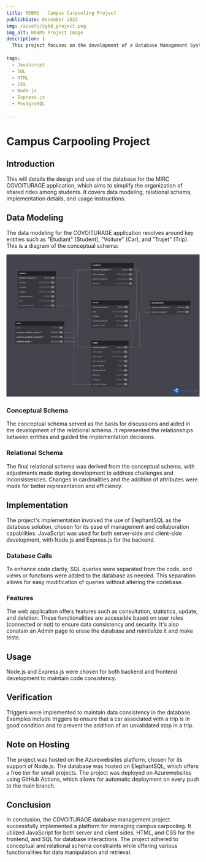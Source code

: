 ```yaml
---
title: RDBMS - Campus Carpooling Project
publishDate: December 2023
img: /assets/sgbd_project.png
img_alt: RDBMS Project Image
description: |
  This project focuses on the development of a Database Management System (Système de Gestion de Base de Données) for the "MIRC COVOITURAGE" application, aimed at streamlining the organization of shared rides among students on campus. The report covers data modeling, relational schema, implementation details, and usage instructions.

tags:
  - JavaScript
  - SQL
  - HTML
  - CSS
  - Node.js
  - Express.js
  - PostgreSQL

---
```


# Campus Carpooling Project

## Introduction

This will details the design and use of the database for the MIRC COVOITURAGE application, which aims to simplify the organization of shared rides among students. It covers data modeling, relational schema, implementation details, and usage instructions.

## Data Modeling

The data modeling for the COVOITURAGE application revolves around key entities such as "Étudiant" (Student), "Voiture" (Car), and "Trajet" (Trip). This is a diagram of the conceptual schema:

![ER Diagram](../../../public/assets/Schema_relationnel.png)

### Conceptual Schema

The conceptual schema served as the basis for discussions and aided in the development of the relational schema. It represented the relationships between entities and guided the implementation decisions.

### Relational Schema

The final relational schema was derived from the conceptual schema, with adjustments made during development to address challenges and inconsistencies. Changes in cardinalities and the addition of attributes were made for better representation and efficiency.

## Implementation

The project's implementation involved the use of ElephantSQL as the database solution, chosen for its ease of management and collaboration capabilities. JavaScript was used for both server-side and client-side development, with Node.js and Express.js for the backend.

### Database Calls

To enhance code clarity, SQL queries were separated from the code, and views or functions were added to the database as needed. This separation allows for easy modification of queries without altering the codebase.

### Features

The web application offers features such as consultation, statistics, update, and deletion. These functionalities are accessible based on user roles (connected or not) to ensure data consistency and security. It's also conatain an Admin page to erase the database and reinitialize it and make tests.

## Usage

Node.js and Express.js were chosen for both backend and frontend development to maintain code consistency.

## Verification

Triggers were implemented to maintain data consistency in the database. Examples include triggers to ensure that a car associated with a trip is in good condition and to prevent the addition of an unvalidated stop in a trip.

## Note on Hosting

The project was hosted on the Azurewebsites platform, chosen for its support of Node.js. The database was hosted on ElephantSQL, which offers a free tier for small projects. The project was deployed on Azurewebsites using GitHub Actions, which allows for automatic deployment on every push to the main branch.

## Conclusion

In conclusion, the COVOITURAGE database management project successfully implemented a platform for managing campus carpooling. It utilized JavaScript for both server and client sides, HTML, and CSS for the frontend, and SQL for database interactions. The project adhered to conceptual and relational schema constraints while offering various functionalities for data manipulation and retrieval.

